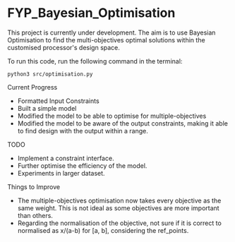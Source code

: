 # FYP_Bayesian_Optimisation

This project is currently under development. The aim is to use Bayesian Optimisation to find the multi-objectives optimal solutions within the customised processor's design space.

To run this code, run the following command in the terminal: 

```python3 src/optimisation.py```

Current Progress
- Formatted Input Constraints
- Built a simple model
- Modified the model to be able to optimise for multiple-objectives
- Modified the model to be aware of the output constraints, making it able to find design with the output within a range.

TODO
- Implement a constraint interface.
- Further optimise the efficiency of the model.
- Experiments in larger dataset.

Things to Improve
- The multiple-objectives optimisation now takes every objective as the same weight. This is not ideal as some objectives are more important than others.
- Regarding the normalisation of the objective, not sure if it is correct to normalised as x/(a-b) for [a, b], considering the ref_points.
